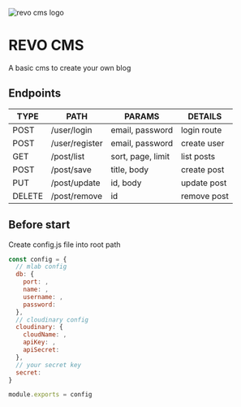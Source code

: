 ![revo cms logo](https://i.ibb.co/tXkn6S6/logo.png)

# REVO CMS
A basic cms to create your own blog

## Endpoints

| TYPE   | PATH           | PARAMS             | DETAILS      |
|--------|----------------|--------------------|--------------|
| POST   | /user/login    | email, password    | login route  |
| POST   | /user/register | email, password    | create user  |
| GET    | /post/list     |  sort, page, limit | list posts   |
| POST   | /post/save     | title, body        |  create post |
| PUT    | /post/update   | id, body           | update post  |
| DELETE | /post/remove   | id                 |  remove post |

## Before start

Create config.js file into root path

```javascript
const config = {
  // mlab config
  db: {
    port: ,
    name: ,
    username: ,
    password:
  },
  // cloudinary config
  cloudinary: {
    cloudName: ,
    apiKey: ,
    apiSecret: 
  },
  // your secret key
  secret: 
}

module.exports = config
```